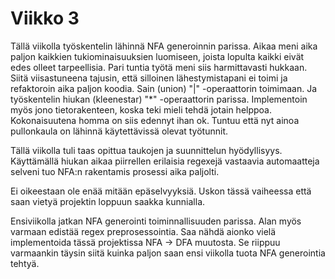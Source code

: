 
# Viikko 3

Tällä viikolla työskentelin lähinnä NFA generoinnin parissa. Aikaa meni aika paljon kaikkien tukiominaisuuksien luomiseen, joista lopulta kaikki eivät edes olleet tarpeellisia. Pari tuntia työtä meni siis harmittavasti hukkaan. Siitä viisastuneena tajusin, että silloinen lähestymistapani ei toimi ja refaktoroin aika paljon koodia. Sain (union) "|" -operaattorin toimimaan. Ja työskentelin hiukan (kleenestar) "*" -operaattorin parissa. Implementoin myös jono tietorakenteen, koska teki mieli tehdä jotain helppoa. Kokonaisuutena homma on siis edennyt ihan ok. Tuntuu että nyt ainoa pullonkaula on lähinnä käytettävissä olevat työtunnit.
 
Tällä viikolla tuli taas opittua taukojen ja suunnittelun hyödyllisyys. Käyttämällä hiukan aikaa piirrellen erilaisia regexejä vastaavia automaatteja selveni tuo NFA:n rakentamis prosessi aika paljolti. 

Ei oikeestaan ole enää mitään epäselvyyksiä. Uskon tässä vaiheessa että saan vietyä projektin loppuun saakka kunnialla. 

Ensiviikolla jatkan NFA generointi toiminnallisuuden parissa. Alan myös varmaan edistää regex preprosessointia. Saa nähdä aionko vielä implementoida tässä projektissa NFA -> DFA muutosta. Se riippuu varmaankin täysin siitä kuinka paljon saan ensi viikolla tuota NFA generointia tehtyä.
